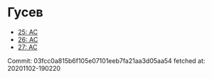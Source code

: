 # Гусев
- [25: AC](25.md)
- [26: AC](26.md)
- [27: AC](27.md)

Commit: 03fcc0a815b6f105e07101eeb7fa21aa3d05aa54
 fetched at: 20201102-190220
